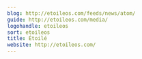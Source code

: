 ```yaml
---
blog: http://etoileos.com/feeds/news/atom/
guide: http://etoileos.com/media/
logohandle: etoileos
sort: etoileos
title: Étoilé
website: http://etoileos.com/
---
```

